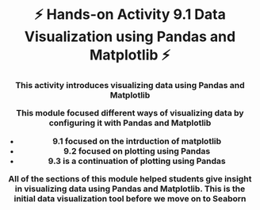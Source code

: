 <h1 align="center">⚡ Hands-on Activity 9.1 Data Visualization using Pandas and Matplotlib ⚡</h1>
<h3 align="center">This activity introduces visualizing data using Pandas and Matplotlib

This module focused different ways of visualizing data by configuring it with Pandas and Matplotlib
* 9.1 focused on the intrduction of matplotlib
* 9.2 focused on plotting using Pandas
* 9.3 is a continuation of plotting using Pandas

<p align = "center"> All of the sections of this module helped students give insight in visualizing data using Pandas and Matplotlib. This is the initial data visualization tool before we move on to Seaborn  </p>
